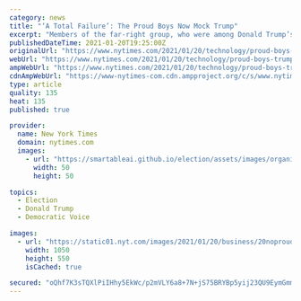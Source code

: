 ```yaml
---
category: news
title: "‘A Total Failure’: The Proud Boys Now Mock Trump"
excerpt: "Members of the far-right group, who were among Donald Trump’s staunchest fans, are calling him “weak,” in a sign of fraying support."
publishedDateTime: 2021-01-20T19:25:00Z
originalUrl: "https://www.nytimes.com/2021/01/20/technology/proud-boys-trump.html"
webUrl: "https://www.nytimes.com/2021/01/20/technology/proud-boys-trump.html"
ampWebUrl: "https://www.nytimes.com/2021/01/20/technology/proud-boys-trump.amp.html"
cdnAmpWebUrl: "https://www-nytimes-com.cdn.ampproject.org/c/s/www.nytimes.com/2021/01/20/technology/proud-boys-trump.amp.html"
type: article
quality: 135
heat: 135
published: true

provider:
  name: New York Times
  domain: nytimes.com
  images:
    - url: "https://smartableai.github.io/election/assets/images/organizations/nytimes.com-50x50.jpg"
      width: 50
      height: 50

topics:
  - Election
  - Donald Trump
  - Democratic Voice

images:
  - url: "https://static01.nyt.com/images/2021/01/20/business/20noproudboys1/20noproudboys1-facebookJumbo.jpg"
    width: 1050
    height: 550
    isCached: true

secured: "oQhf7K3sTQXlPiIHhy5EkWc/p2mVLY6a8+7N+jS75BRYBp5yij23QU9EymGmmTpqVjpV0/4TT3jV/S/zGl+z6i7vhZGaxwXW6BxoU7wy+Yqdcv6jA2y6khB7/G+hLOZ+TYJpqAoLKt87wsv59yFCG+z7PvxVcbG8CtTNH/B79LDkfRVhaMr2XSgKBsodfPh64+mEdCa26LFVeE1BiPt7aPHZvgZwxy23KLv7iBNTO5nSVfvu75jufmUUFxMaZzatdjh6Ffob/qhRhL6WGEw8oOpzgyODhR7mgknuwMrAbcUvn9Hqd2CVYRaWLP6On7zp1iMXHTXjuehXWRbOXb4zbL8s+Edh5HykMz/p54fo+Xg=;keoYHSU8jeavN9cldO2/Zw=="
---
```


